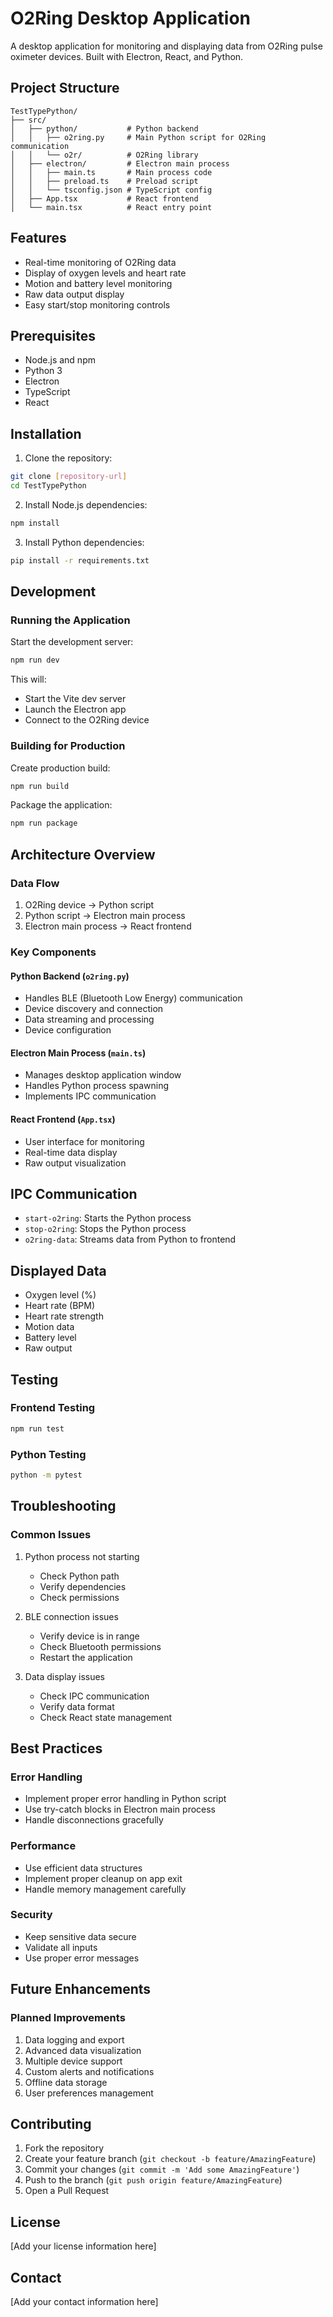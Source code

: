 # O2Ring Desktop Application

A desktop application for monitoring and displaying data from O2Ring pulse oximeter devices. Built with Electron, React, and Python.

## Project Structure
```
TestTypePython/
├── src/
│   ├── python/           # Python backend
│   │   ├── o2ring.py     # Main Python script for O2Ring communication
│   │   └── o2r/          # O2Ring library
│   ├── electron/         # Electron main process
│   │   ├── main.ts       # Main process code
│   │   ├── preload.ts    # Preload script
│   │   └── tsconfig.json # TypeScript config
│   ├── App.tsx           # React frontend
│   └── main.tsx          # React entry point
```

## Features
- Real-time monitoring of O2Ring data
- Display of oxygen levels and heart rate
- Motion and battery level monitoring
- Raw data output display
- Easy start/stop monitoring controls

## Prerequisites
- Node.js and npm
- Python 3
- Electron
- TypeScript
- React

## Installation

1. Clone the repository:
```bash
git clone [repository-url]
cd TestTypePython
```

2. Install Node.js dependencies:
```bash
npm install
```

3. Install Python dependencies:
```bash
pip install -r requirements.txt
```

## Development

### Running the Application
Start the development server:
```bash
npm run dev
```

This will:
- Start the Vite dev server
- Launch the Electron app
- Connect to the O2Ring device

### Building for Production
Create production build:
```bash
npm run build
```

Package the application:
```bash
npm run package
```

## Architecture Overview

### Data Flow
1. O2Ring device → Python script
2. Python script → Electron main process
3. Electron main process → React frontend

### Key Components

#### Python Backend (`o2ring.py`)
- Handles BLE (Bluetooth Low Energy) communication
- Device discovery and connection
- Data streaming and processing
- Device configuration

#### Electron Main Process (`main.ts`)
- Manages desktop application window
- Handles Python process spawning
- Implements IPC communication

#### React Frontend (`App.tsx`)
- User interface for monitoring
- Real-time data display
- Raw output visualization

## IPC Communication
- `start-o2ring`: Starts the Python process
- `stop-o2ring`: Stops the Python process
- `o2ring-data`: Streams data from Python to frontend

## Displayed Data
- Oxygen level (%)
- Heart rate (BPM)
- Heart rate strength
- Motion data
- Battery level
- Raw output

## Testing

### Frontend Testing
```bash
npm run test
```

### Python Testing
```bash
python -m pytest
```

## Troubleshooting

### Common Issues

1. Python process not starting
   - Check Python path
   - Verify dependencies
   - Check permissions

2. BLE connection issues
   - Verify device is in range
   - Check Bluetooth permissions
   - Restart the application

3. Data display issues
   - Check IPC communication
   - Verify data format
   - Check React state management

## Best Practices

### Error Handling
- Implement proper error handling in Python script
- Use try-catch blocks in Electron main process
- Handle disconnections gracefully

### Performance
- Use efficient data structures
- Implement proper cleanup on app exit
- Handle memory management carefully

### Security
- Keep sensitive data secure
- Validate all inputs
- Use proper error messages

## Future Enhancements

### Planned Improvements
1. Data logging and export
2. Advanced data visualization
3. Multiple device support
4. Custom alerts and notifications
5. Offline data storage
6. User preferences management

## Contributing
1. Fork the repository
2. Create your feature branch (`git checkout -b feature/AmazingFeature`)
3. Commit your changes (`git commit -m 'Add some AmazingFeature'`)
4. Push to the branch (`git push origin feature/AmazingFeature`)
5. Open a Pull Request

## License
[Add your license information here]

## Contact
[Add your contact information here]
